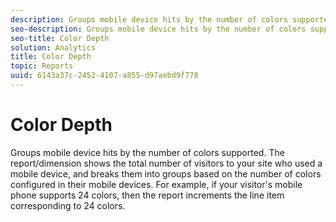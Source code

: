 ```yaml
---
description: Groups mobile device hits by the number of colors supported. The report/dimension shows the total number of visitors to your site who used a mobile device, and breaks them into groups based on the number of colors configured in their mobile devices. For example, if your visitor's mobile phone supports 24 colors, then the report increments the line item corresponding to 24 colors.
seo-description: Groups mobile device hits by the number of colors supported. The report/dimension shows the total number of visitors to your site who used a mobile device, and breaks them into groups based on the number of colors configured in their mobile devices. For example, if your visitor's mobile phone supports 24 colors, then the report increments the line item corresponding to 24 colors.
seo-title: Color Depth
solution: Analytics
title: Color Depth
topic: Reports
uuid: 6143a37c-2452-4107-a855-d97aebd9f778
---
```


# Color Depth

Groups mobile device hits by the number of colors supported. The report/dimension shows the total number of visitors to your site who used a mobile device, and breaks them into groups based on the number of colors configured in their mobile devices. For example, if your visitor's mobile phone supports 24 colors, then the report increments the line item corresponding to 24 colors.

